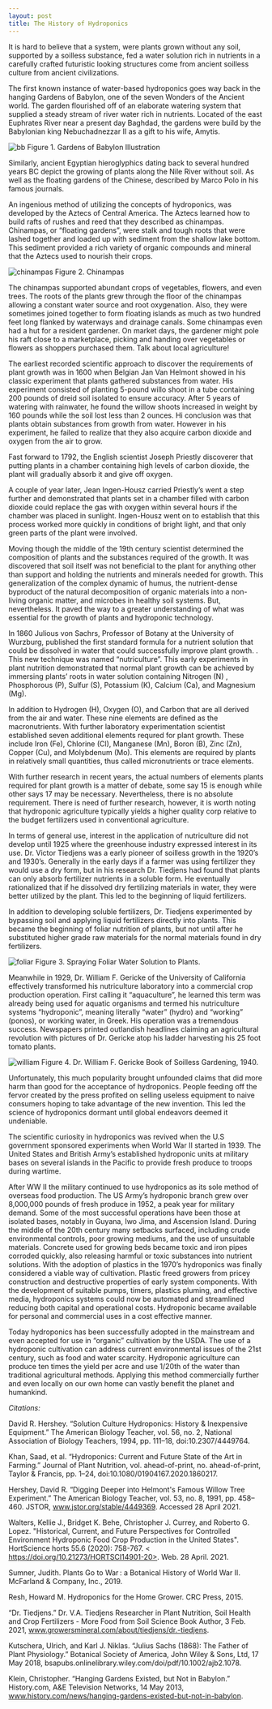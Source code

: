 ```yaml
---
layout: post
title: The History of Hydroponics
---
```


It is hard to believe that a system, were plants grown without any soil, supported by a soilless substance, fed a water solution rich in nutrients in a carefully crafted futuristic looking structures come from ancient soilless culture from ancient civilizations. 

The first known instance of water-based hydroponics goes way back in the hanging Gardens of Babylon, one of the seven Wonders of the Ancient world.  The garden flourished off of an elaborate watering system that supplied a steady stream of river water rich in nutrients. Located of the east Euphrates River near a present day Baghdad, the gardens were build by the Babylonian king Nebuchadnezzar II as a gift to his wife, Amytis.

![bb](/assets/babylon.png "Image of Gardens of Babylon")
Figure 1. Gardens of Babylon Illustration


Similarly, ancient Egyptian hieroglyphics dating back to several hundred years BC depict the growing of plants along the Nile River without soil. As well as the floating gardens of the Chinese, described by Marco Polo in his famous journals. 

An ingenious method of utilizing the concepts of hydroponics, was developed by the Aztecs of Central America. The Aztecs learned how to build rafts of rushes and reed that they described  as chinampas. Chinampas, or “floating gardens”, were stalk and tough roots that were lashed together and loaded up with sediment from the shallow lake bottom. This sediment provided a rich variety of organic compounds and mineral that the Aztecs used to nourish their crops. 

![chinampas](/assets/chinampas.png "Chinampas")
Figure 2. Chinampas

The chinampas supported abundant crops of vegetables, flowers, and even trees. The roots of the plants grew through the floor of the chinampas allowing a constant water source and root oxygenation. Also, they were sometimes joined together to form floating islands as much as two hundred feet long flanked by waterways and drainage canals. Some chinampas even had a hut for a resident gardener. On market days, the gardener might pole his raft close to a marketplace, picking and handing over vegetables or flowers as shoppers purchased them. Talk about local agriculture!

The earliest recorded scientific approach to discover the requirements of plant growth was in 1600 when Belgian Jan Van Helmont showed in his classic experiment that plants gathered substances from water. His experiment consisted of planting 5-pound willo shoot in a tube containing 200 pounds of dreid soil isolated to ensure accuracy. After 5 years of watering with rainwater, he found the willow shoots increased in weight by 160 pounds while the soil lost less than 2 ounces. Hi conclusion was that plants obtain substances from growth from water. However in his experiment, he failed to realize that they also acquire carbon dioxide and oxygen from the air to grow. 

Fast forward to 1792, the English scientist Joseph Priestly discoverer that putting plants in a chamber containing high levels of carbon dioxide, the plant will gradually absorb it and give off oxygen.

A couple of year later, Jean Ingen-Housz carried Priestly’s went a step further and demonstrated that plants set in a chamber filled with carbon dioxide could replace the gas with oxygen within several hours if the chamber was placed in sunlight. Ingen-Housz went on to establish that this process worked more quickly in conditions of bright light, and that only green parts of the plant were involved.

Moving though the middle of the 19th century scientist determined the composition of plants and the substances required of the growth. It was discovered that soil itself was not beneficial to the plant for anything other than support and holding the nutrients and minerals needed for growth. This generalization of the complex dynamic of humus, the nutrient-dense byproduct of the natural decomposition of organic materials into a non-living organic matter, and microbes in healthy soil systems. But, nevertheless. It paved the way to a greater understanding of  what was essential for the growth of plants and hydroponic technology. 

In 1860 Julious von Sachrs, Professor of Botany at the University of Wurzburg, published the first standard formula for a nutrient solution that could be dissolved in water that could successfully improve plant growth. . This new technique was named “nutriculture”. This early experiments in plant nutrition demonstrated that normal plant growth can be achieved by immersing plants’ roots in water solution containing Nitrogen (N) , Phosphorous (P), Sulfur (S), Potassium (K), Calcium (Ca), and Magnesium (Mg). 

In addition to Hydrogen (H), Oxygen (O), and Carbon that are all derived from the air and water. These nine elements are defined as the macronutrients. With further laboratory experimentation scientist established seven additional elements requred for plant growth. These include Iron (Fe), Chlorine (Cl), Manganese (Mn), Boron (B), Zinc (Zn), Copper (Cu), and Molybdenum (Mo). This elements are required by plants in relatively small quantities, thus called micronutrients or trace elements. 

With further research in recent years, the actual numbers of elements plants required for plant growth is a matter of debate, some say 15 is enough while other says 17 may be necessary. Nevertheless, there is no absolute requirement. There is need of further research, however, it is worth noting that hydroponic agriculture typically yields a higher quality corp relative to the budget fertilizers used in conventional agriculture. 

In terms of general use, interest in the application of nutriculture did not develop until 1925 where the greenhouse industry expressed interest in its use. Dr. Victor Tiedjens was a early pioneer of soilless growth in the 1920’s and 1930’s. Generally in the early days if a farmer was using fertilizer they would use a dry form, but in his research Dr. Tiedjens  had found that plants can only absorb fertilizer nutrients in a soluble form. He eventually rationalized that if he dissolved dry fertilizing materials in water, they were better utilized by the plant. This led to the beginning of liquid fertilizers.

In addition to developing soluble fertilizers,  Dr. Tiedjens experimented by bypassing soil and applying liquid fertilizers directly into plants. This became the beginning of foliar nutrition of plants, but not until after he substituted higher grade raw materials for the normal materials found in dry fertilizers.

![foliar](/assets/foliar.png "foliar")
Figure 3. Spraying Foliar Water Solution to Plants.

Meanwhile in 1929, Dr. William F. Gericke of the University of California effectively transformed his nutriculture laboratory into a commercial crop production operation. First calling it “aquaculture”, he learned this term was already being used for aquatic organisms and termed his nutriculture systems “hydroponic”, meaning literally “water” (hydro) and “working” (ponos), or working water, in Greek.
His operation was a tremendous success. Newspapers printed outlandish headlines claiming an agricultural revolution with pictures of Dr. Gericke atop his ladder harvesting his 25 foot tomato plants.

![william](/assets/william.png "william")
Figure 4. Dr. William F. Gericke Book of Soilless Gardening, 1940.

Unfortunately, this much popularity brought unfounded claims that did more harm than good for the acceptance of hydroponics. People feeding off the fervor created by the press profited on selling useless equipment to naive consumers hoping to take advantage of the new invention. This led the science of hydroponics dormant until global endeavors deemed it undeniable. 

The scientific curiosity in hydroponics was revived when the U.S government sponsored experiments when World War II started in 1939. The United States and British Army’s established hydroponic units at military bases on several islands in the Pacific to provide fresh produce to troops during wartime.

After WW II the military continued to use hydroponics as its sole method of overseas food production. The US Army’s hydroponic branch grew over 8,000,000 pounds of fresh produce in 1952, a peak year for military demand. Some of the most successful operations have been those at isolated bases, notably in Guyana, Iwo Jima, and Ascension Island. 
During the middle of the 20th century many setbacks surfaced, including crude environmental controls, poor growing mediums, and the use of unsuitable materials. Concrete used for growing beds became toxic and iron pipes corroded quickly, also releasing harmful or toxic substances into nutrient solutions.
With the adoption of plastics in the 1970’s hydroponics was finally considered a viable way of cultivation. Plastic freed growers from pricey construction and destructive properties of early system components. With the development of suitable pumps, timers, plastics pluming, and effective media,  hydroponics systems could now be automated and streamlined reducing both capital and operational costs. Hydroponic became available for personal and commercial uses in a cost effective manner. 

Today hydroponics has been successfully adopted in the mainstream and even accepted for use in “organic” cultivation by the USDA. The use of a hydroponic cultivation can address current environmental issues of the 21st century, such as food and water scarcity. Hydroponic agriculture can produce ten times the yield per acre and use 1/20th of the water than traditional agricultural methods.
Applying this method commercially further and even locally on our own home can vastly benefit the planet and humankind. 



*Citations:*

David R. Hershey. “Solution Culture Hydroponics: History & Inexpensive Equipment.” The American Biology Teacher, vol. 56, no. 2, National Association of Biology Teachers, 1994, pp. 111–18, doi:10.2307/4449764. 

Khan, Saad, et al. “Hydroponics: Current and Future State of the Art in Farming.” Journal of Plant Nutrition, vol. ahead-of-print, no. ahead-of-print, Taylor & Francis, pp. 1–24, doi:10.1080/01904167.2020.1860217.

Hershey, David R. “Digging Deeper into Helmont's Famous Willow Tree Experiment.” The American Biology Teacher, vol. 53, no. 8, 1991, pp. 458–460. JSTOR, www.jstor.org/stable/4449369. Accessed 28 April 2021.

Walters, Kellie J., Bridget K. Behe, Christopher J. Currey, and Roberto G. Lopez. "Historical, Current, and Future Perspectives for Controlled Environment Hydroponic Food Crop Production in the United States". HortScience horts 55.6 (2020): 758-767. < https://doi.org/10.21273/HORTSCI14901-20>. Web. 28 April. 2021. 


Sumner, Judith. Plants Go to War : a Botanical History of World War II. McFarland & Company, Inc., 2019.

Resh, Howard M. Hydroponics for the Home Grower. CRC Press, 2015.

“Dr. Tiedjens.” Dr. V.A. Tiedjens Researcher in Plant Nutrition, Soil Health and Crop Fertilizers - More Food from Soil Science Book Author, 3 Feb. 2021, www.growersmineral.com/about/tiedjens/dr.-tiedjens. 

Kutschera, Ulrich, and Karl J. Niklas. “Julius Sachs (1868): The Father of Plant Physiology.” Botanical Society of America, John Wiley & Sons, Ltd, 17 May 2018, bsapubs.onlinelibrary.wiley.com/doi/pdf/10.1002/ajb2.1078.

Klein, Christopher. “Hanging Gardens Existed, but Not in Babylon.” History.com, A&E Television Networks, 14 May 2013, www.history.com/news/hanging-gardens-existed-but-not-in-babylon. 

